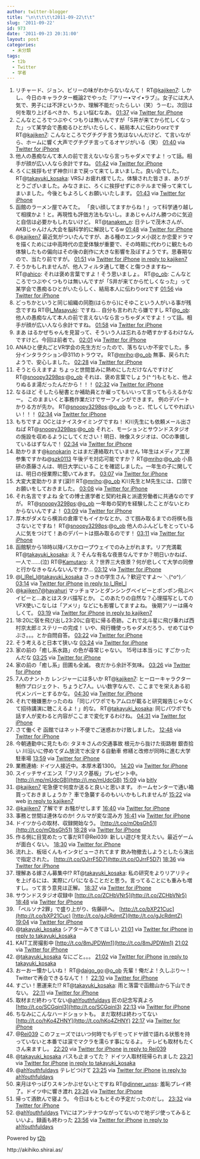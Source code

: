 ```yaml
---
author: twitter-blogger
title: "\n\t\t\t\t2011-09-22\t\t"
slug: '2011-09-22'
id: 973
date: '2011-09-23 20:31:00'
layout: post
categories:
  - 未分類
tags:
  - t2b
  - Twitter
  - 学者
---
```


<div xmlns:georss="http://www.georss.org/georss">

1.  <span><span>リチャード、ジョン、ビリーの味がわからないなんて！ RT@[kajiken7](http://twitter.com/kajiken7 "kajiken7"): しかし、今日のキャラクター概論2でやった『アリー•マイ•ラブ』。女子には大人気で、男子には不評というか、理解不能だったらしい（笑）うーむ。次回は何を取り上げるべきか、ちょい悩むなあ。</span> <span>[<span>01:37</span>](http://twitter.com/o_ob/status/116853625053122560) <span>via [Twitter for iPhone](http://twitter.com/#!/download/iphone)</span></span></span>
2.  <span><span>こんなところでつぶやくつもりは無いんですが「S井が来てから忙しくなった」って某学会で愚痴るひとがいたらしく、結局本人に伝わりorzです RT@[kajiken7](http://twitter.com/kajiken7 "kajiken7"): こんなところでグチグチ言う気はないんだけど、て言いながら、ホームに響く大声でグチグチ言ってるオヤジがいる（笑）</span> <span>[<span>01:40</span>](http://twitter.com/o_ob/status/116854269973508096) <span>via [Twitter for iPhone](http://twitter.com/#!/download/iphone)</span></span></span>
3.  <span><span>他人の愚痴なんて本人の前で言えないなら言っちゃダメですよ！って話。相手が顔が広い人なら余計ですね。</span> <span>[<span>01:42</span>](http://twitter.com/o_ob/status/116854812972290048) <span>via [Twitter for iPhone](http://twitter.com/#!/download/iphone)</span></span></span>
4.  <span><span>ろくに挨拶もせず神奈川まで戻って来てしまいました。良い会でした。 RT@[takayuki_kosaka](http://twitter.com/takayuki_kosaka "takayuki_kosaka"): VRSJ お疲れ様でした。体験された皆さま、ありがとうございました。みなさまに、ろくに挨拶せずにホテルまで帰って来てしまいました。今後ともよろしくお願いいたします。</span> <span>[<span>01:43</span>](http://twitter.com/o_ob/status/116855114790223872) <span>via [Twitter for iPhone](http://twitter.com/#!/download/iphone)</span></span></span>
5.  <span><span>函館のラーメン屋でみてた。 「良い顔してますからね！」って科学通り越して相撲かよ！と。再現性も評価方法もないし。まあじゃんけん勝つのに気迫と自信は必要かもしれないけど。 RT@[tanaken_n](http://twitter.com/tanaken_n "tanaken_n"): 日テレで茂木さんが、AKBじゃんけん大会を脳科学的に解説してるw</span> <span>[<span>01:48</span>](http://twitter.com/o_ob/status/116856378898915328) <span>via [Twitter for iPhone](http://twitter.com/#!/download/iphone)</span></span></span>
6.  <span><span>@[kajiken7](http://twitter.com/kajiken7 "kajiken7") 最近気がついたんですが、ある種のエンタメ小説とか恋愛ドラマを描くためには中高時代の恋愛体験が重要で、その時期に代わりに観たもの体験したもの偏向はその後の創作に大きな影響を及ぼすようです。思春期なので、当たり前ですが。</span> <span>[<span>01:51</span>](http://twitter.com/o_ob/status/116857102663815168) <span>via [Twitter for iPhone](http://twitter.com/#!/download/iphone)</span> [in reply to kajiken7](http://twitter.com/kajiken7/status/116854324864352256)</span></span>
7.  <span><span>そうかもしれませんが、他人フィルタ通して聴くと傷つきますね～ RT@[ahico](http://twitter.com/ahico "ahico"): それは褒め言葉ですよ！そう思いましょ。 RT@[o_ob](http://twitter.com/o_ob "o_ob"): こんなところでつぶやくつもりは無いんですが「S井が来てから忙しくなった」って某学会で愚痴るひとがいたらしく、結局本人に伝わりorzです</span> <span>[<span>01:56</span>](http://twitter.com/o_ob/status/116858424460967936) <span>via [Twitter for iPhone](http://twitter.com/#!/download/iphone)</span></span></span>
8.  <span><span>どっちかというと同じ組織の同胞(はらから)にそゆこという人がいる事が残念ですね RT@[I_Masayuki](http://twitter.com/I_Masayuki "I_Masayuki"): ですね… 自分も言われたら嫌ですし RT@[o_ob](http://twitter.com/o_ob "o_ob"): 他人の愚痴なんて本人の前で言えないなら言っちゃダメですよ！って話。相手が顔が広い人なら余計ですね。</span> <span>[<span>01:58</span>](http://twitter.com/o_ob/status/116858984547352576) <span>via [Twitter for iPhone](http://twitter.com/#!/download/iphone)</span></span></span>
9.  <span><span>まあ はるかぜちゃんを見習って、そういう人は忘れるか晒すかするわけなんですけど。今回は前者で。</span> <span>[<span>02:01</span>](http://twitter.com/o_ob/status/116859693258903552) <span>via [Twitter for iPhone](http://twitter.com/#!/download/iphone)</span></span></span>
10.  <span><span>ANAひと便丸ごとVR学会の先生方だったので、落ちないか不安でした。多分インタラクション@311のトラウマ。 RT@[mriho](http://twitter.com/mriho "mriho"):@[o_ob](http://twitter.com/o_ob "o_ob") 無事、戻られたようで、安心しました。</span> <span>[<span>02:28</span>](http://twitter.com/o_ob/status/116866550228721665) <span>via [Twitter for iPhone](http://twitter.com/#!/download/iphone)</span></span></span>
11.  <span><span>そうとらえますよ ちょっと世間並みに熱めにしただけなんですけど RT@[snoopy3298ps](http://twitter.com/snoopy3298ps "snoopy3298ps"):@[o_ob](http://twitter.com/o_ob "o_ob") それは、褒め言葉でしょう(^ ^)もともと、他よりぬるま湯だったんだから！！！</span> <span>[<span>02:32</span>](http://twitter.com/o_ob/status/116867505951219712) <span>via [Twitter for iPhone](http://twitter.com/#!/download/iphone)</span></span></span>
12.  <span><span>なるほど そしたら秘書とか補助員とか雇ってもいいって言ってもらえるかなー。 このままいくと事務作業だけでサーフィンができます。 例のデパートかりる方が先か。 RT@[snoopy3298ps](http://twitter.com/snoopy3298ps "snoopy3298ps"):@[o_ob](http://twitter.com/o_ob "o_ob") もっと、忙しくしてやればいい！！！</span> <span>[<span>02:34</span>](http://twitter.com/o_ob/status/116867893915947008) <span>via [Twitter for iPhone](http://twitter.com/#!/download/iphone)</span></span></span>
13.  <span><span>もちですよ OCとはナイスタイミングですね！ K川先生にも依頼メール出さねば RT@[snoopy3298ps](http://twitter.com/snoopy3298ps "snoopy3298ps"):@[o_ob](http://twitter.com/o_ob "o_ob") それと、モーションとサウンドスタジオの施設を収めるようにしてください！明日、映像スタジオは、OCの準備しているはずなんで！</span> <span>[<span>02:34</span>](http://twitter.com/o_ob/status/116868014657380352) <span>via [Twitter for iPhone](http://twitter.com/#!/download/iphone)</span></span></span>
14.  <span><span>助かります@[konokarin](http://twitter.com/konokarin "konokarin") とはまだ連絡取れていません 1年生はメディア工房参集ですかね@[szk0113](http://twitter.com/szk0113 "szk0113") 午後デモ対応可能ですか？ RT@[mriho](http://twitter.com/mriho "mriho"):@[o_ob](http://twitter.com/o_ob "o_ob") 小島研の斎藤さんは、明日大学にいることを確認しました。一年生の子に関しては、明日の授業際に聞いてみます。</span> <span>[<span>03:07</span>](http://twitter.com/o_ob/status/116876317022093312) <span>via [Twitter for iPhone](http://twitter.com/#!/download/iphone)</span></span></span>
15.  <span><span>大変大変助かります(涙)!! RT@[mriho](http://twitter.com/mriho "mriho"):@[o_ob](http://twitter.com/o_ob "o_ob") K川先生とM先生には、口頭でお願いをしておきました。</span> <span>[<span>03:08</span>](http://twitter.com/o_ob/status/116876475357069313) <span>via [Twitter for iPhone](http://twitter.com/#!/download/iphone)</span></span></span>
16.  <span><span>それ名言ですよね 全ての博士進学者と契約社員と派遣労働者に共通なのですが。 RT@[snoopy3298ps](http://twitter.com/snoopy3298ps "snoopy3298ps"):@[o_ob](http://twitter.com/o_ob "o_ob") 一年毎の契約を経験したことがないとわからないんですよ！</span> <span>[<span>03:09</span>](http://twitter.com/o_ob/status/116876775392419840) <span>via [Twitter for iPhone](http://twitter.com/#!/download/iphone)</span></span></span>
17.  <span><span>厚木がダメなら横浜の倉庫でもイイかなとか。さて掴み取るまでの将棋も指さないとですね！ RT@[snoopy3298ps](http://twitter.com/snoopy3298ps "snoopy3298ps"):@[o_ob](http://twitter.com/o_ob "o_ob") 他人のふんどしをとっている人に気をつけて！あのデパートは掴み取るのです！</span> <span>[<span>03:11</span>](http://twitter.com/o_ob/status/116877183988932611) <span>via [Twitter for iPhone](http://twitter.com/#!/download/iphone)</span></span></span>
18.  <span><span>函館駅から18時以降バスかロープウェイでのみ上がれます。リア充満載 RT@[takayuki_kosaka](http://twitter.com/takayuki_kosaka "takayuki_kosaka"): え？そんな有名な夜景なんですか？明日いかねば、一人で……(泣) RT@[Kamutaro](http://twitter.com/Kamutaro "Kamutaro"): え？世界三大夜景？何が悲しくて大学の同僚と行かなきゃなんないんですか...</span> <span>[<span>03:12</span>](http://twitter.com/o_ob/status/116877498880491520) <span>via [Twitter for iPhone](http://twitter.com/#!/download/iphone)</span></span></span>
19.  <span><span>@[l_lRel_l](http://twitter.com/l_lRel_l "l_lRel_l")@[takayuki_kosaka](http://twitter.com/takayuki_kosaka "takayuki_kosaka") さっきの学生さん？歓迎ですよ～ ＼(^o^)／</span> <span>[<span>03:14</span>](http://twitter.com/o_ob/status/116878056714534914) <span>via [Twitter for iPhone](http://twitter.com/#!/download/iphone)</span> [in reply to l_lRel_l](http://twitter.com/l_lRel_l/status/116865046092591104)</span></span>
20.  <span><span>@[kajiken7](http://twitter.com/kajiken7 "kajiken7")@[hayahuri](http://twitter.com/hayahuri "hayahuri") マッチョマンとダンシングベイビーとポンポン飛ぶベイビーと...あとはスタバ描写とか。 このあたりの自然な？心理描写としてのVFX使いこなしは「アメリ」などにも影響してますよね。 後期アリーは痛々しくて。</span> <span>[<span>03:19</span>](http://twitter.com/o_ob/status/116879249914339331) <span>via [Twitter for iPhone](http://twitter.com/#!/download/iphone)</span> [in reply to kajiken7](http://twitter.com/kajiken7/status/116859566158905345)</span></span>
21.  <span><span>18:20に宿を飛び出し23:20に自宅に帰る奇跡。これで北斗星に飛び乗れば西村京太郎ミステリーの完成！ いや、飛行機使っちゃダメだろう、せめてはやぶさ。。。とか自問自答。</span> <span>[<span>03:22</span>](http://twitter.com/o_ob/status/116880172250185728) <span>via [Twitter for iPhone](http://twitter.com/#!/download/iphone)</span></span></span>
22.  <span><span>そう考えると日本て狭いな</span> <span>[<span>03:24</span>](http://twitter.com/o_ob/status/116880451523719169) <span>via [Twitter for iPhone](http://twitter.com/#!/download/iphone)</span></span></span>
23.  <span><span>家の前の「癒し系水路」の色が尋常じゃない。 15号は本当っに すごかったんだな</span> <span>[<span>03:25</span>](http://twitter.com/o_ob/status/116880844823592960) <span>via [Twitter for iPhone](http://twitter.com/#!/download/iphone)</span></span></span>
24.  <span><span>家の前の「癒し系」田圃も全滅。 夜だから余計不気味。</span> <span>[<span>03:26</span>](http://twitter.com/o_ob/status/116881060649897984) <span>via [Twitter for iPhone](http://twitter.com/#!/download/iphone)</span></span></span>
25.  <span><span>7人のナントカ レンジャーには多いか RT@[kajiken7](http://twitter.com/kajiken7 "kajiken7"): ヒーローキャラクター制作プロジェクト、ちょうど7人。いい数字なんで、ここまでを栄えある初代メンバーとするかな。</span> <span>[<span>04:30</span>](http://twitter.com/o_ob/status/116897279935389696) <span>via [Twitter for iPhone](http://twitter.com/#!/download/iphone)</span></span></span>
26.  <span><span>それで機嫌悪かったのね 「同じパワポでもアムロが載ると研究報告じゃなくて招待講演に聴こえるよ！」的な。 RT@[takayuki_kosaka](http://twitter.com/takayuki_kosaka "takayuki_kosaka"): 同じパワポでも話す人が変わると内容がここまで変化するわけね。</span> <span>[<span>04:31</span>](http://twitter.com/o_ob/status/116897334494896128) <span>via [Twitter for iPhone](http://twitter.com/#!/download/iphone)</span></span></span>
27.  <span><span>さて働くぞ 函館ではネット不便でご迷惑おかけ致しました。</span> <span>[<span>12:48</span>](http://twitter.com/o_ob/status/117022369796726784) <span>via [Twitter for iPhone](http://twitter.com/#!/download/iphone)</span></span></span>
28.  <span><span>今朝通勤中に見たもの: タヌキさんの交通事故 根元から抜けた街路樹 銀杏拾い 川沿いに停めてダム放流で水没する自動車 修繕と改修が同時に進む大学駐車場</span> <span>[<span>13:59</span>](http://twitter.com/o_ob/status/117040266296295424) <span>via [Twitter for iPhone](http://twitter.com/#!/download/iphone)</span></span></span>
29.  <span><span>業務連絡: ドイツ人接近中。本厚木着1300。</span> <span>[<span>14:20</span>](http://twitter.com/o_ob/status/117045761908293632) <span>via [Twitter for iPhone](http://twitter.com/#!/download/iphone)</span></span></span>
30.  <span><span>スイッチサイエンス「フリスク基板」プレゼント中。 [http://j.mp/mUdcGB](http://j.mp/mUdcGB)</span> <span>[<span>15:09</span>](http://twitter.com/o_ob/status/117057861179285504) <span>via [bitly](http://bit.ly)</span></span></span>
31.  <span><span>@[kajiken7](http://twitter.com/kajiken7 "kajiken7") 宅急便で何度か送ると良いと思います。 ホームセンターで通い箱買っておきましょうか？ 車で急襲するのもいいかもしれませんが</span> <span>[<span>15:22</span>](http://twitter.com/o_ob/status/117061327930916865) <span>via web</span> [in reply to kajiken7](http://twitter.com/kajiken7/status/117059279432843264)</span></span>
32.  <span><span>@[kajiken7](http://twitter.com/kajiken7 "kajiken7") 了解です お騒がせします</span> <span>[<span>16:40</span>](http://twitter.com/o_ob/status/117080821982183424) <span>via [Twitter for iPhone](http://twitter.com/#!/download/iphone)</span></span></span>
33.  <span><span>事務と世間は連休なのか! クルマが変な混み方</span> <span>[<span>16:41</span>](http://twitter.com/o_ob/status/117081086114275328) <span>via [Twitter for iPhone](http://twitter.com/#!/download/iphone)</span></span></span>
34.  <span><span>ドイツからの取材、収録開始なう。 [http://t.co/mObsGh51](http://t.co/mObsGh51)</span> <span>[<span>18:28</span>](http://twitter.com/o_ob/status/117107990796042240) <span>via [Twitter for iPhone](http://twitter.com/#!/download/iphone)</span></span></span>
35.  <span><span>作る側に目覚めたって事だRT@Rei039: 新しい遊びを覚えたい。最近ゲームが面白くない。</span> <span>[<span>18:30</span>](http://twitter.com/o_ob/status/117108468787322880) <span>via [Twitter for iPhone](http://twitter.com/#!/download/iphone)</span></span></span>
36.  <span><span>流れ上、板垣くんもインタビューされてます 飲み物撤去しようとしたら演出で指定された。 [http://t.co/OJrrF5D7](http://t.co/OJrrF5D7)</span> <span>[<span>18:36</span>](http://twitter.com/o_ob/status/117110027428438016) <span>via [Twitter for iPhone](http://twitter.com/#!/download/iphone)</span></span></span>
37.  <span><span>理解ある嫁さん募集中!? RT@[takayuki_kosaka](http://twitter.com/takayuki_kosaka "takayuki_kosaka"): 私の研究をよりリアリティを上げるには、実際にパパになることだと思う。言ってることにも重みも増すし。って言う意見は正解。</span> <span>[<span>18:37</span>](http://twitter.com/o_ob/status/117110218638368768) <span>via [Twitter for iPhone](http://twitter.com/#!/download/iphone)</span></span></span>
38.  <span><span>サウンドスタジオ収録中 [http://t.co/ZCHbVNr5](http://t.co/ZCHbVNr5)</span> <span>[<span>18:48</span>](http://twitter.com/o_ob/status/117113163056545792) <span>via [Twitter for iPhone](http://twitter.com/#!/download/iphone)</span></span></span>
39.  <span><span>「ペルソナ2罪」で盛り上がり、佐藤研へ。 [http://t.co/bXP21Cuc](http://t.co/bXP21Cuc) [http://t.co/gJcRdmtZ](http://t.co/gJcRdmtZ)</span> <span>[<span>19:04</span>](http://twitter.com/o_ob/status/117117147880226816) <span>via [Twitter for iPhone](http://twitter.com/#!/download/iphone)</span></span></span>
40.  <span><span>@[takayuki_kosaka](http://twitter.com/takayuki_kosaka "takayuki_kosaka") シアターみてきてほしい</span> <span>[<span>21:01</span>](http://twitter.com/o_ob/status/117146595962793984) <span>via [Twitter for iPhone](http://twitter.com/#!/download/iphone)</span> [in reply to takayuki_kosaka](http://twitter.com/takayuki_kosaka/status/117133540457582592)</span></span>
41.  <span><span>KAIT工房撮影中 [http://t.co/8mJPDWm1](http://t.co/8mJPDWm1)</span> <span>[<span>21:02</span>](http://twitter.com/o_ob/status/117146921352704000) <span>via [Twitter for iPhone](http://twitter.com/#!/download/iphone)</span></span></span>
42.  <span><span>@[takayuki_kosaka](http://twitter.com/takayuki_kosaka "takayuki_kosaka") なにごと。。。</span> <span>[<span>21:02</span>](http://twitter.com/o_ob/status/117146926113226753) <span>via [Twitter for iPhone](http://twitter.com/#!/download/iphone)</span> [in reply to takayuki_kosaka](http://twitter.com/takayuki_kosaka/status/117128277688201216)</span></span>
43.  <span><span>おーおー懐かしいね！ RT@[daigo_go](http://twitter.com/daigo_go "daigo_go"):@[o_ob](http://twitter.com/o_ob "o_ob") 先輩！俺だよ！久しぶり〜！Twitterで再会できるなんて！！</span> <span>[<span>22:10</span>](http://twitter.com/o_ob/status/117164003830145024) <span>via [Twitter for iPhone](http://twitter.com/#!/download/iphone)</span></span></span>
44.  <span><span>すごい！悪運来た!? RT@[takayuki_kosaka](http://twitter.com/takayuki_kosaka "takayuki_kosaka"): 雨と落雷で函館山から下山できない。</span> <span>[<span>22:11</span>](http://twitter.com/o_ob/status/117164225515884544) <span>via [Twitter for iPhone](http://twitter.com/#!/download/iphone)</span></span></span>
45.  <span><span>取材まだ終わってない@[ahYouthfuldays](http://twitter.com/ahYouthfuldays "ahYouthfuldays") 匠の記念写真よろ [http://t.co/SCGqinl3](http://t.co/SCGqinl3)</span> <span>[<span>22:13</span>](http://twitter.com/o_ob/status/117164703918194688) <span>via [Twitter for iPhone](http://twitter.com/#!/download/iphone)</span></span></span>
46.  <span><span>ちなみにこんなハードショットも。 まだ取材は終わってない [http://t.co/hKo4ZHNY](http://t.co/hKo4ZHNY)</span> <span>[<span>22:17</span>](http://twitter.com/o_ob/status/117165562211209216) <span>via [Twitter for iPhone](http://twitter.com/#!/download/iphone)</span></span></span>
47.  <span><span>@[Rei039](http://twitter.com/Rei039 "Rei039") このフェーズではいつ何時でもデモってドヤ顔で語れる状態を持っていないと本番では涙でマクラを濡らす事になるよ。 テレビも取材もたくさん来ますし。</span> <span>[<span>22:20</span>](http://twitter.com/o_ob/status/117166552587046913) <span>via [Twitter for iPhone](http://twitter.com/#!/download/iphone)</span> [in reply to Rei039](http://twitter.com/Rei039/status/117164173582024704)</span></span>
48.  <span><span>@[takayuki_kosaka](http://twitter.com/takayuki_kosaka "takayuki_kosaka") バスも止まってた？ ドイツ人取材班帰られました</span> <span>[<span>23:21</span>](http://twitter.com/o_ob/status/117181770394386432) <span>via [Twitter for iPhone](http://twitter.com/#!/download/iphone)</span> [in reply to takayuki_kosaka](http://twitter.com/takayuki_kosaka/status/117177685091950592)</span></span>
49.  <span><span>@[ahYouthfuldays](http://twitter.com/ahYouthfuldays "ahYouthfuldays") テレビつけて</span> <span>[<span>23:25</span>](http://twitter.com/o_ob/status/117182804034457600) <span>via [Twitter for iPhone](http://twitter.com/#!/download/iphone)</span> [in reply to ahYouthfuldays](http://twitter.com/ahYouthfuldays/status/117181672436412417)</span></span>
50.  <span><span>来月はやっぱりスキンかぶせないとですね RT@[dinner_unss](http://twitter.com/dinner_unss "dinner_unss"): 羞恥プレイ終了。ドイツ中に響き渡れ</span> <span>[<span>23:26</span>](http://twitter.com/o_ob/status/117183026684895232) <span>via [Twitter for iPhone](http://twitter.com/#!/download/iphone)</span></span></span>
51.  <span><span>帰って酒飲んで寝よう。 今日はもともとその予定だったのだし。</span> <span>[<span>23:32</span>](http://twitter.com/o_ob/status/117184602711392256) <span>via [Twitter for iPhone](http://twitter.com/#!/download/iphone)</span></span></span>
52.  <span><span>@[ahYouthfuldays](http://twitter.com/ahYouthfuldays "ahYouthfuldays") TVにはアンテナつながってないので地デジ使ってみるといいよ。録画も終わった</span> <span>[<span>23:56</span>](http://twitter.com/o_ob/status/117190677246377984) <span>via [Twitter for iPhone](http://twitter.com/#!/download/iphone)</span> [in reply to ahYouthfuldays](http://twitter.com/ahYouthfuldays/status/117187306829529090)</span></span>

</div>

Powered by [t2b](http://t2b.utilz.jp/)

<div>http://akihiko.shirai.as/</div>